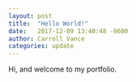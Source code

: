 ```yaml
---
layout: post
title:  "Hello World!"
date:   2017-12-09 13:40:48 -0600
author: Carroll Vance
categories: update
---
```


Hi, and welcome to my portfolio.

